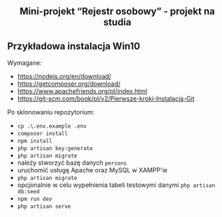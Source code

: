 <h2 align="center">Mini-projekt “Rejestr osobowy” - projekt na studia</h2>


## Przykładowa instalacja Win10
Wymagane:
- https://nodejs.org/en/download/
- https://getcomposer.org/download/
- https://www.apachefriends.org/pl/index.html
- https://git-scm.com/book/pl/v2/Pierwsze-kroki-Instalacja-Git

Po sklonowaniu repozytorium:
- `cp .\.env.example .env` 
- `composer install`
- `npm install`
- `php artisan key:generate`
- `php artisan migrate`
- należy stworzyć bazę danych `persons` 
- uruchomić usługę Apache oraz MySQL w XAMPP'ie
- `php artisan migrate`
- opcjonalnie w celu wypełnienia tabeli testowymi danymi `php artisan db:seed `
- `npm run dev`
- `php artisan serve`
